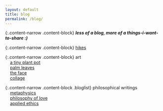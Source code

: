 ```yaml
---
layout: default
title: blog
permalink: /blog/
---
```


{:.content-narrow .content-block}
***less of a blog, more of a things-i-want-to-share :)***

{:.content-narrow .content-block}
[hikes](/blog/hikes/)

{:.content-narrow .content-block}
art<br>
&nbsp;&nbsp;&nbsp;&nbsp;[a tiny plant pot](/blog/plantpot/)<br>
&nbsp;&nbsp;&nbsp;&nbsp;[palm leaves](/blog/palmleaves/)<br>
&nbsp;&nbsp;&nbsp;&nbsp;[the face](/blog/face/)<br>
&nbsp;&nbsp;&nbsp;&nbsp;[collage](/blog/collage/)

{:.content-narrow .content-block .bloglist}
philosophical writings<br>
&nbsp;&nbsp;&nbsp;&nbsp;[metaphysics](/blog/metaphysics/)<br>
&nbsp;&nbsp;&nbsp;&nbsp;[philosophy of love](/blog/love/)<br>
&nbsp;&nbsp;&nbsp;&nbsp;[applied ethics](/blog/ethics/)
